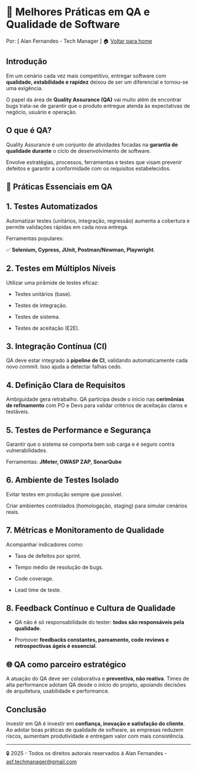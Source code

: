 # 🧪 Melhores Práticas em QA e Qualidade de Software
Por: [ Alan Fernandes - Tech Manager ] :house: [Voltar para home](https://github.com/af-tech-manager/portfolio/blob/main/README.md)

## Introdução
Em um cenário cada vez mais competitivo, entregar software com **qualidade, estabilidade e rapidez** deixou de ser um diferencial e tornou-se uma exigência. 

O papel da área de **Quality Assurance (QA)** vai muito além de encontrar bugs trata-se de garantir que o produto entregue atenda às expectativas de negócio, usuário e operação.

## O que é QA?
Quality Assurance é um conjunto de atividades focadas na **garantia de qualidade durante** o ciclo de desenvolvimento de software.

Envolve estratégias, processos, ferramentas e testes que visam prevenir defeitos e garantir a conformidade com os requisitos estabelecidos.

## 🧩 Práticas Essenciais em QA

## 1. Testes Automatizados
Automatizar testes (unitários, integração, regressão) aumenta a cobertura e permite validações rápidas em cada nova entrega. 

Ferramentas populares:

✅ **Selenium, Cypress, JUnit, Postman/Newman, Playwright**.

## 2. Testes em Múltiplos Níveis
Utilizar uma pirâmide de testes eficaz:

- Testes unitários (base).

- Testes de integração.

- Testes de sistema.

- Testes de aceitação (E2E).

## 3. Integração Contínua (CI)
QA deve estar integrado à **pipeline de CI**, validando automaticamente cada novo commit. Isso ajuda a detectar falhas cedo.

## 4. Definição Clara de Requisitos
Ambiguidade gera retrabalho. QA participa desde o início nas **cerimônias de refinamento** com PO e Devs para validar critérios de aceitação claros e testáveis.

## 5. Testes de Performance e Segurança
Garantir que o sistema se comporta bem sob carga e é seguro contra vulnerabilidades.

Ferramentas: **JMeter, OWASP ZAP, SonarQube**

## 6. Ambiente de Testes Isolado
Evitar testes em produção sempre que possível. 

Criar ambientes controlados (homologação, staging) para simular cenários reais.

## 7. Métricas e Monitoramento de Qualidade
Acompanhar indicadores como:

- Taxa de defeitos por sprint.

- Tempo médio de resolução de bugs.

- Code coverage.

- Lead time de teste.

## 8. Feedback Contínuo e Cultura de Qualidade
- QA não é só responsabilidade do tester: **todos são responsáveis pela qualidade**. 

- Promover **feedbacks constantes, pareamento, code reviews e retrospectivas ágeis é essencial**.

## 🌐 QA como parceiro estratégico
A atuação do QA deve ser colaborativa e **preventiva, não reativa**. Times de alta performance adotam QA desde o início do projeto, apoiando decisões de arquitetura, usabilidade e performance.

## Conclusão
Investir em QA é investir em **confiança, inovação e satisfação do cliente**. Ao adotar boas práticas de qualidade de software, as empresas reduzem riscos, aumentam produtividade e entregam valor com mais consistência.

---
:lock: 2025 - Todos os direitos autorais reservados à Alan Fernandes - asf.techmanager@gmail.com
